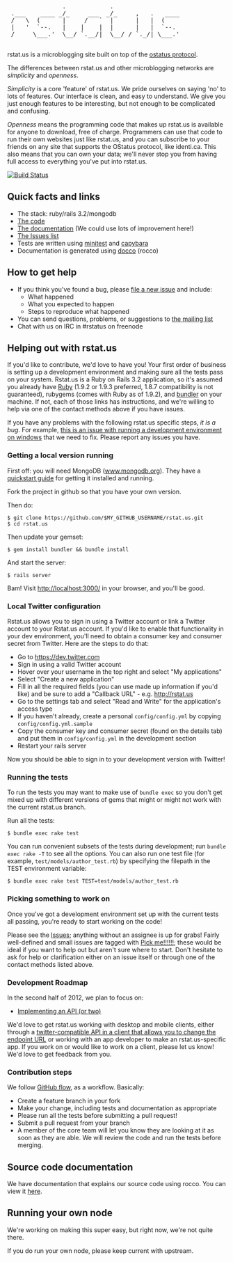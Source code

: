 <pre>
               .            .
 .___    ____ _/_     ___  _/_     ,   .   ____
 /   \  (      |     /   `  |      |   |  (
 |   '  `--.   |    |    |  |      |   |  `--.
 /     \___.'  \__/ `.__/|  \__/ / `._/| \___.'

</pre>

rstat.us is a microblogging site built on top of the [ostatus
protocol](http://status.net/wiki/OStatus).

The differences between rstat.us and other microblogging networks are *simplicity* and *openness*.

*Simplicity* is a core 'feature' of rstat.us. We pride ourselves on saying 'no' to lots of features. Our interface is clean, and easy to understand. We give you just enough features to be interesting, but not enough to be complicated and confusing.

*Openness* means the programming code that makes up rstat.us is available for anyone to download, free of charge. Programmers can use that code to run their own websites just like rstat.us, and you can subscribe to your friends on any site that supports the OStatus protocol, like identi.ca. This also means that you can own your data; we'll never stop you from having full access to everything you've put into rstat.us.

[![Build Status](https://secure.travis-ci.org/hotsh/rstat.us.png?branch=master)](http://travis-ci.org/hotsh/rstat.us)

Quick facts and links
---------------------

- The stack: ruby/rails 3.2/mongodb
- [The code][code]
- [The documentation][docs] (We could use lots of improvement here!)
- [The Issues list][issues]
- Tests are written using [minitest][minitest] and [capybara][capy]
- Documentation is generated using [docco][docco] (rocco)

[code]: http://github.com/hotsh/rstat.us
[docs]: http://hotsh.github.com/rstat.us/
[issues]: http://github.com/hotsh/rstat.us/issues
[flow]: http://scottchacon.com/2011/08/31/github-flow.html
[minitest]: https://github.com/seattlerb/minitest
[capy]: https://github.com/jnicklas/capybara
[docco]: https://github.com/jashkenas/docco

How to get help
---------------

- If you think you've found a bug, please [file a new issue](http://github.com/hotsh/rstat.us/issues) and include:
  - What happened
  - What you expected to happen
  - Steps to reproduce what happened
- You can send questions, problems, or suggestions to [the mailing list](http://librelist.com/browser/rstatus/)
- Chat with us on IRC in #rstatus on freenode

Helping out with rstat.us
-------------------------

If you'd like to contribute, we'd love to have you! Your first order of business is setting up a development environment and making sure all the tests pass on your system. Rstat.us is a Ruby on Rails 3.2 application, so it's assumed you already have [Ruby](http://www.ruby-lang.org/en/downloads) (1.9.2 or 1.9.3 preferred, 1.8.7 compatibility is not guaranteed), rubygems (comes with Ruby as of 1.9.2), and [bundler](http://gembundler.com/) on your machine. If not, each of those links has instructions, and we're willing to help via one of the contact methods above if you have issues.

If you have any problems with the following rstat.us specific steps, _it is a bug_. For example, [this is an issue with running a development environment on windows](https://github.com/hotsh/rstat.us/issues/547) that we need to fix. Please report any issues you have.

### Getting a local version running

First off: you will need MongoDB (www.mongodb.org).  They have a [quickstart
guide][mongo-quickstart] for getting it installed and running.

Fork the project in github so that you have your own version.

Then do:

    $ git clone https://github.com/$MY_GITHUB_USERNAME/rstat.us.git
    $ cd rstat.us

Then update your gemset:

    $ gem install bundler && bundle install

And start the server:

    $ rails server

Bam! Visit <http://localhost:3000/> in your browser, and you'll be good.

### Local Twitter configuration

Rstat.us allows you to sign in using a Twitter account or link a Twitter
account to your Rstat.us account.  If you'd like to enable that
functionality in your dev environment, you'll need to obtain a consumer key and consumer
secret from Twitter.  Here are the steps to do that:

- Go to https://dev.twitter.com
- Sign in using a valid Twitter account
- Hover over your username in the top right and select "My applications"
- Select "Create a new application"
- Fill in all the required fields (you can use made up information if
  you'd like) and be sure to add a "Callback URL" - e.g. http://rstat.us
- Go to the settings tab and select "Read and Write" for the application's
  access type
- If you haven't already, create a personal `config/config.yml` by copying
  `config/config.yml.sample`
- Copy the consumer key and consumer secret (found on the details tab)
  and put them in `config/config.yml` in the development section
- Restart your rails server

Now you should be able to sign in to your development version with Twitter!

### Running the tests

To run the tests you may want to make use of `bundle exec` so you don't get
mixed up with different versions of gems that might or might not work with
the current rstat.us branch.

Run all the tests:

    $ bundle exec rake test

You can run convenient subsets of the tests during development; run `bundle exec rake -T` to see all the options. You can also run one test file (for example, `test/models/author_test.rb`) by specifying the filepath in the TEST environment variable:

    $ bundle exec rake test TEST=test/models/author_test.rb

[mongo-quickstart]: http://www.mongodb.org/display/DOCS/Quickstart

### Picking something to work on

Once you've got a development environment set up with the current tests all passing, you're ready to start working on the code!

Please see the [Issues](http://github.com/hotsh/rstat.us/issues); anything without an assignee is up for grabs! Fairly well-defined and small issues are tagged with [Pick me!!!!!!](https://github.com/hotsh/rstat.us/issues?labels=Pick+me!!!!!!&milestone=&page=1&sort=updated&state=open); these would be ideal if you want to help out but aren't sure where to start. Don't hesitate to ask for help or clarification either on an issue itself or through one of the contact methods listed above.

### Development Roadmap

In the second half of 2012, we plan to focus on:

- [Implementing an API (or two)](https://github.com/hotsh/rstat.us/issues?milestone=8&page=1&sort=updated&state=open)

We'd love to get rstat.us working with desktop and mobile clients, either through a [twitter-compatible API in a client that allows you to change the endpoint URL](https://github.com/hotsh/rstat.us/issues/562) or working with an app developer to make an rstat.us-specific app. If you work on or would like to work on a client, please let us know! We'd love to get feedback from you.

### Contribution steps

We follow [GitHub flow][flow], as a workflow. Basically:

- Create a feature branch in your fork
- Make your change, including tests and documentation as appropriate
- Please run all the tests before submitting a pull request!
- Submit a pull request from your branch
- A member of the core team will let you know they are looking at it as soon as they are able. We will review the code and run the tests before merging.

Source code documentation
-------------------------

We have documentation that explains our source code using rocco.
You can view it [here](http://hotsh.github.com/rstat.us/).


Running your own node
---------------------

We're working on making this super easy, but right now, we're not quite there.

If you do run your own node, please keep current with upstream.
